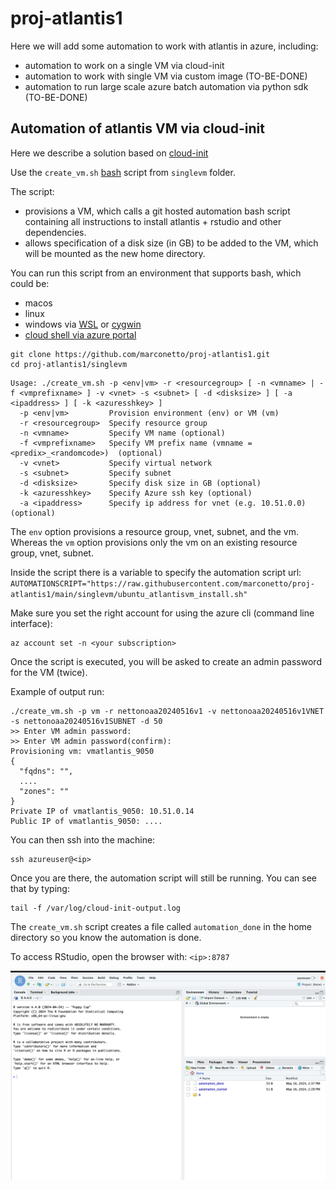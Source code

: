 # proj-atlantis1


Here we will add some automation to work with atlantis in azure, including:
- automation to work on a single VM via cloud-init
- automation to work with single VM via custom image (TO-BE-DONE)
- automation to run large scale azure batch automation via python sdk
  (TO-BE-DONE)


## Automation of atlantis VM via cloud-init

Here we describe a solution based on [cloud-init](https://cloudinit.readthedocs.io/en/latest/)

Use the `create_vm.sh` [bash](https://www.gnu.org/software/bash/) script from `singlevm` folder.

The script:
- provisions a VM, which calls a git hosted automation bash script containing
all instructions to install atlantis + rstudio and other dependencies.
- allows specification of a disk size (in GB) to be added to the VM, which will be
mounted as the new home directory.


You can run this script from an environment that supports bash, which could be:
- macos
- linux
- windows via [WSL](https://learn.microsoft.com/en-us/windows/wsl/install) or [cygwin](https://www.cygwin.com/)
- [cloud shell via azure portal](https://shell.azure.com/)

```
git clone https://github.com/marconetto/proj-atlantis1.git
cd proj-atlantis1/singlevm
```

```
Usage: ./create_vm.sh -p <env|vm> -r <resourcegroup> [ -n <vmname> | -f <vmprefixname> ] -v <vnet> -s <subnet> [ -d <disksize> ] [ -a <ipaddress> ] [ -k <azuresshkey> ]
  -p <env|vm>         Provision environment (env) or VM (vm)
  -r <resourcegroup>  Specify resource group
  -n <vmname>         Specify VM name (optional)
  -f <vmprefixname>   Specify VM prefix name (vmname = <predix>_<randomcode>)  (optional)
  -v <vnet>           Specify virtual network
  -s <subnet>         Specify subnet
  -d <disksize>       Specify disk size in GB (optional)
  -k <azuresshkey>    Specify Azure ssh key (optional)
  -a <ipaddress>      Specify ip address for vnet (e.g. 10.51.0.0) (optional)
```

The `env` option provisions a resource group, vnet, subnet, and the vm. Whereas
the `vm` option provisions only the vm on an existing resource group, vnet,
subnet.

Inside the script there is a variable to specify the automation script url:
`AUTOMATIONSCRIPT="https://raw.githubusercontent.com/marconetto/proj-atlantis1/main/singlevm/ubuntu_atlantisvm_install.sh"`

Make sure you set the right account for using the azure cli (command line
interface):

```
az account set -n <your subscription>
```

Once the script is executed, you will be asked to create an admin password for
the VM (twice).

Example of output run:

```
./create_vm.sh -p vm -r nettonoaa20240516v1 -v nettonoaa20240516v1VNET -s nettonoaa20240516v1SUBNET -d 50
>> Enter VM admin password:
>> Enter VM admin password(confirm):
Provisioning vm: vmatlantis_9050
{
  "fqdns": "",
  ....
  "zones": ""
}
Private IP of vmatlantis_9050: 10.51.0.14
Public IP of vmatlantis_9050: ....
```


You can then ssh into the machine:

```
ssh azureuser@<ip>
```

Once you are there, the automation script will still be running. You can see
that by typing:

```
tail -f /var/log/cloud-init-output.log
```

The `create_vm.sh` script creates a file called `automation_done` in the home
directory so you know the automation is done.


To access RStudio, open the browser with: `<ip>:8787`

<img src=".//figs/rstudio.png" title="Default title" alt="alt text" style="display: block; margin: auto;" />



